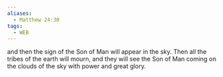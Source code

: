 ```yaml
---
aliases:
  - Matthew 24:30
tags:
  - WEB
---
```

and then the sign of the Son of Man will appear in the sky. Then all the tribes of the earth will mourn, and they will see the Son of Man coming on the clouds of the sky with power and great glory.